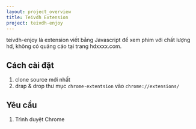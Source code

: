 ```yaml
---
layout: project_overview
title: Teivdh Extension
project: teivdh-enjoy
---
```


teivdh-enjoy là extension viết bằng Javascript để xem phim với chất lượng hd, không có quảng cáo tại trang hdxxxx.com.

## Cách cài đặt

1. clone source mới nhất
2. drap & drop thư mục ```chrome-extentsion``` vào ```chrome://extensions/```

## Yêu cầu 

1. Trình duyệt Chrome